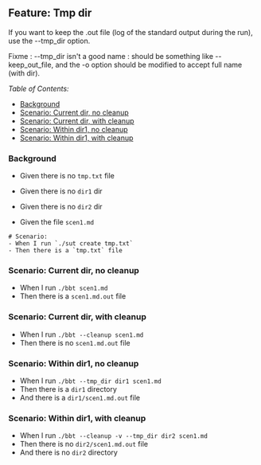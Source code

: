 <!-- omit from toc -->
## Feature: Tmp dir 

If you want to keep the .out file (log of the standard output during the run), use the --tmp_dir option.

Fixme : --tmp_dir isn't a good name : should be something like --keep_out_file, and the -o option should be modified to accept full name (with dir).

_Table of Contents:_
- [Background](#background)
- [Scenario: Current dir, no cleanup](#scenario-current-dir-no-cleanup)
- [Scenario: Current dir, with cleanup](#scenario-current-dir-with-cleanup)
- [Scenario: Within dir1, no cleanup](#scenario-within-dir1-no-cleanup)
- [Scenario: Within dir1, with cleanup](#scenario-within-dir1-with-cleanup)

### Background 

- Given there is no `tmp.txt` file
- Given there is no `dir1` dir
- Given there is no `dir2` dir

- Given the file `scen1.md`
~~~
# Scenario: 
- When I run `./sut create tmp.txt`
- Then there is a `tmp.txt` file
~~~

### Scenario: Current dir, no cleanup
- When I run `./bbt scen1.md` 
- Then there is a `scen1.md.out` file

### Scenario: Current dir, with cleanup
- When I run `./bbt --cleanup scen1.md` 
- Then there is no `scen1.md.out` file

### Scenario: Within dir1, no cleanup
- When I run `./bbt --tmp_dir dir1 scen1.md` 
- Then there is a `dir1` directory
- And  there is a `dir1/scen1.md.out` file

### Scenario: Within dir1, with cleanup
- When I run `./bbt --cleanup -v --tmp_dir dir2 scen1.md` 
- Then there is no `dir2/scen1.md.out` file
- And  there is no `dir2` directory
